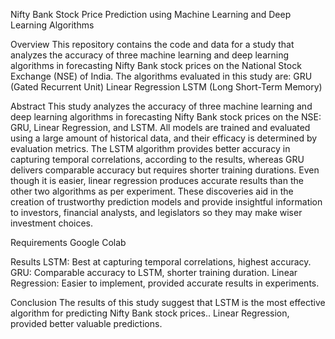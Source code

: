Nifty Bank Stock Price Prediction using Machine Learning and Deep Learning Algorithms

Overview
This repository contains the code and data for a study that analyzes the accuracy of three machine learning and deep learning algorithms in forecasting Nifty Bank stock prices on the National Stock Exchange (NSE) of India. The algorithms evaluated in this study are:
GRU (Gated Recurrent Unit)
Linear Regression
LSTM (Long Short-Term Memory)

Abstract
This study analyzes the accuracy of three machine learning and deep learning algorithms in forecasting Nifty Bank stock prices on the NSE: GRU, Linear Regression, and LSTM. All models are trained and evaluated using a large amount of historical data, and their efficacy is determined by evaluation metrics. The LSTM algorithm provides better accuracy in capturing temporal correlations, according to the results, whereas GRU delivers comparable accuracy but requires shorter training durations. Even though it is easier, linear regression produces accurate results than the other two algorithms as per experiment. These discoveries aid in the creation of trustworthy prediction models and provide insightful information to investors, financial analysts, and legislators so they may make wiser investment choices.

Requirements
Google Colab

Results
LSTM: Best at capturing temporal correlations, highest accuracy.
GRU: Comparable accuracy to LSTM, shorter training duration.
Linear Regression: Easier to implement, provided accurate results in experiments.

Conclusion
The results of this study suggest that LSTM is the most effective algorithm for predicting Nifty Bank stock prices.. Linear Regression, provided better valuable predictions.
